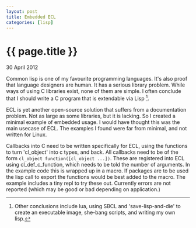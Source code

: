 ```yaml
---
layout: post
title: Embedded ECL
categories: [lisp]
---
```


{{ page.title }}
================
<p class="meta">30 April 2012</p>

Common lisp is one of my favourite programming languages. It's also proof that language designers are human. It has a serious library problem. While ways of using C libraries exist, none of them are simple. I often conclude that I should write a C program that is extendable via Lisp [^1]. 

ECL is yet another open-source solution that suffers from a documentation problem. Not as large as some libraries, but it is lacking. So I created a minimal example of embedded usage. I would have thought this was the main usecase of ECL. The examples I found were far from minimal, and not written for Linux.

<script src="https://gist.github.com/662109.js"> </script>

Callbacks into C need to be written specifically for ECL, using the functions to turn 'cl_object' into c types, and back. All callbacks need to be of the form <code>cl_object function([cl_object ...])</code>. These are registered into ECL using cl_def_c_function, which needs to be told the number of arguments. In the example code this is wrapped up in a macro. If packages are to be used the lisp call to export the functions would be best added to the macro. The example includes a tiny repl to try these out. Currently errors are not reported (which may be good or bad depending on application.)

[^1]:Other conclusions include lua, using SBCL and 'save-lisp-and-die' to create an executable image, she-bang scripts, and writing my own lisp.
